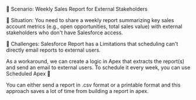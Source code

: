 🌟 Scenario: Weekly Sales Report for External Stakeholders

🌟 Situation: You need to share a weekly report summarizing key sales account metrics (e.g., open opportunities, total sales value) with external stakeholders who don't have Salesforce access.

🌟 Challenges: Salesforce Report has a Limitations that scheduling can't directly email reports to external users.

As a workaround, we can create a logic in Apex that extracts the report(s) and send an email to external users. To schedule it every week, you can use Scheduled Apex 🙂

You can either send a report in .csv format or a printable format and this approach saves a lot of time from building a report in apex.
